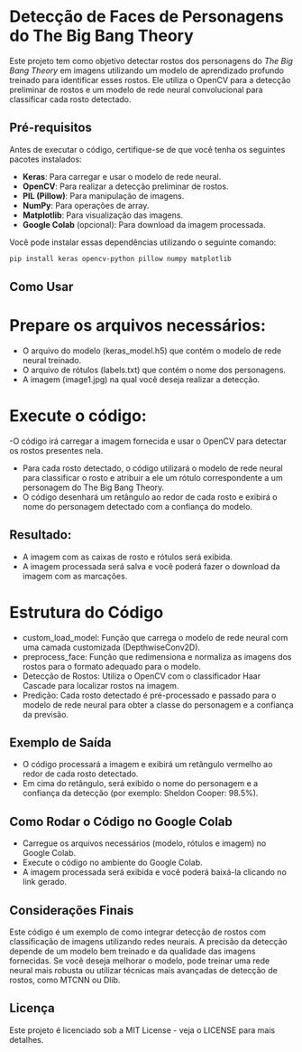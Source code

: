 # Detecção de Faces de Personagens do The Big Bang Theory

Este projeto tem como objetivo detectar rostos dos personagens do *The Big Bang Theory* em imagens utilizando um modelo de aprendizado profundo treinado para identificar esses rostos. Ele utiliza o OpenCV para a detecção preliminar de rostos e um modelo de rede neural convolucional para classificar cada rosto detectado.

## Pré-requisitos

Antes de executar o código, certifique-se de que você tenha os seguintes pacotes instalados:

- **Keras**: Para carregar e usar o modelo de rede neural.
- **OpenCV**: Para realizar a detecção preliminar de rostos.
- **PIL (Pillow)**: Para manipulação de imagens.
- **NumPy**: Para operações de array.
- **Matplotlib**: Para visualização das imagens.
- **Google Colab** (opcional): Para download da imagem processada.

Você pode instalar essas dependências utilizando o seguinte comando:

```bash
pip install keras opencv-python pillow numpy matplotlib
```
## Como Usar

# Prepare os arquivos necessários:

- O arquivo do modelo (keras_model.h5) que contém o modelo de rede neural treinado.
- O arquivo de rótulos (labels.txt) que contém o nome dos personagens.
- A imagem (image1.jpg) na qual você deseja realizar a detecção.

# Execute o código:

-O código irá carregar a imagem fornecida e usar o OpenCV para detectar os rostos presentes nela.
- Para cada rosto detectado, o código utilizará o modelo de rede neural para classificar o rosto e atribuir a ele um rótulo correspondente a um personagem do The Big Bang Theory.
- O código desenhará um retângulo ao redor de cada rosto e exibirá o nome do personagem detectado com a confiança do modelo.

## Resultado:

- A imagem com as caixas de rosto e rótulos será exibida.
- A imagem processada será salva e você poderá fazer o download da imagem com as marcações.

# Estrutura do Código

- custom_load_model: Função que carrega o modelo de rede neural com uma camada customizada (DepthwiseConv2D).
- preprocess_face: Função que redimensiona e normaliza as imagens dos rostos para o formato adequado para o modelo.
- Detecção de Rostos: Utiliza o OpenCV com o classificador Haar Cascade para localizar rostos na imagem.
- Predição: Cada rosto detectado é pré-processado e passado para o modelo de rede neural para obter a classe do personagem e a confiança da previsão.

## Exemplo de Saída

- O código processará a imagem e exibirá um retângulo vermelho ao redor de cada rosto detectado.
- Em cima do retângulo, será exibido o nome do personagem e a confiança da detecção (por exemplo: Sheldon Cooper: 98.5%).

## Como Rodar o Código no Google Colab

- Carregue os arquivos necessários (modelo, rótulos e imagem) no Google Colab.
- Execute o código no ambiente do Google Colab.
- A imagem processada será exibida e você poderá baixá-la clicando no link gerado.

## Considerações Finais

Este código é um exemplo de como integrar detecção de rostos com classificação de imagens utilizando redes neurais.
A precisão da detecção depende de um modelo bem treinado e da qualidade das imagens fornecidas.
Se você deseja melhorar o modelo, pode treinar uma rede neural mais robusta ou utilizar técnicas mais avançadas de detecção de rostos, como MTCNN ou Dlib.

## Licença

Este projeto é licenciado sob a MIT License - veja o LICENSE para mais detalhes.
